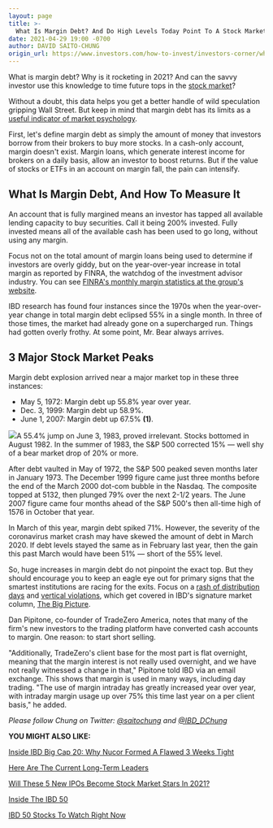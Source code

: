 ```yaml
---
layout: page
title: >-
  What Is Margin Debt? And Do High Levels Today Point To A Stock Market Top?
date: 2021-04-29 19:00 -0700
author: DAVID SAITO-CHUNG
origin_url: https://www.investors.com/how-to-invest/investors-corner/what-is-margin-debt/
---
```


What is margin debt? Why is it rocketing in 2021? And can the savvy investor use this knowledge to time future tops in the [stock market](https://www.investors.com/market-trend/stock-market-today/stock-market-today-market-trends-best-stocks-buy-watch/)?

Without a doubt, this data helps you get a better handle of wild speculation gripping Wall Street. But keep in mind that margin debt has its limits as a [useful indicator of market psychology](https://research.investors.com/psychological-market-indicators/).

First, let's define margin debt as simply the amount of money that investors borrow from their brokers to buy more stocks. In a cash-only account, margin doesn't exist. Margin loans, which generate interest income for brokers on a daily basis, allow an investor to boost returns. But if the value of stocks or ETFs in an account on margin fall, the pain can intensify.

## What Is Margin Debt, And How To Measure It

An account that is fully margined means an investor has tapped all available lending capacity to buy securities. Call it being 200% invested. Fully invested means all of the available cash has been used to go long, without using any margin.

Focus not on the total amount of margin loans being used to determine if investors are overly giddy, but on the year-over-year increase in total margin as reported by FINRA, the watchdog of the investment advisor industry. You can see [FINRA's monthly margin statistics at the group's website](https://www.finra.org/investors/learn-to-invest/advanced-investing/margin-statistics).

IBD research has found four instances since the 1970s when the year-over-year change in total margin debt eclipsed 55% in a single month. In three of those times, the market had already gone on a supercharged run. Things had gotten overly frothy. At some point, Mr. Bear always arrives.

## 3 Major Stock Market Peaks

Margin debt explosion arrived near a major market top in these three instances:

- May 5, 1972: Margin debt up 55.8% year over year.
- Dec. 3, 1999: Margin debt up 58.9%.
- June 1, 2007: Margin debt up 67.5% **(1)**.

![](https://www.investors.com/wp-content/uploads/2021/04/IC050321-249x300.jpg)A 55.4% jump on June 3, 1983, proved irrelevant. Stocks bottomed in August 1982. In the summer of 1983, the S&P 500 corrected 15% — well shy of a bear market drop of 20% or more.

After debt vaulted in May of 1972, the S&P 500 peaked seven months later in January 1973. The December 1999 figure came just three months before the end of the March 2000 dot-com bubble in the Nasdaq. The composite topped at 5132, then plunged 79% over the next 2-1/2 years. The June 2007 figure came four months ahead of the S&P 500's then all-time high of 1576 in October that year.

In March of this year, margin debt spiked 71%. However, the severity of the coronavirus market crash may have skewed the amount of debt in March 2020. If debt levels stayed the same as in February last year, then the gain this past March would have been 51% — short of the 55% level.

So, huge increases in margin debt do not pinpoint the exact top. But they should encourage you to keep an eagle eye out for primary signs that the smartest institutions are racing for the exits. Focus on a [rash of distribution days](https://www.investors.com/how-to-invest/investors-corner/how-do-you-spot-a-major-market-top-easy-look-for-heavy-distribution/) and [vertical violations](https://www.investors.com/how-to-invest/investors-corner/vertical-violations-help-avoid-bear-market/), which get covered in IBD's signature market column, [The Big Picture](https://www.investors.com/category/market-trend/the-big-picture/).

Dan Pipitone, co-founder of TradeZero America, notes that many of the firm's new investors to the trading platform have converted cash accounts to margin. One reason: to start short selling.

"Additionally, TradeZero's client base for the most part is flat overnight, meaning that the margin interest is not really used overnight, and we have not really witnessed a change in that," Pipitone told IBD via an email exchange. This shows that margin is used in many ways, including day trading. "The use of margin intraday has greatly increased year over year, with intraday margin usage up over 75% this time last year on a per client basis," he added.

_Please follow Chung on Twitter: [@saitochung](https://twitter.com/SaitoChung) and [@IBD_DChung](https://twitter.com/IBD_DChung)_

**YOU MIGHT ALSO LIKE:**

[Inside IBD Big Cap 20: Why Nucor Formed A Flawed 3 Weeks Tight](https://www.investors.com/stock-lists/ibd-big-cap-20/three-weeks-tight-pattern-why-nucor-created-a-flawed-example/)

[Here Are The Current Long-Term Leaders](https://www.investors.com/research/best-stocks-to-buy-now-long-term-stocks-ibd-long-term-leaders-list/)

[Will These 5 New IPOs Become Stock Market Stars In 2021?](https://www.investors.com/market-trend/the-big-picture/stocks-today-end-mixed-will-these-5-new-ipos-become-market-stars-in-2021/)

[Inside The IBD 50](https://leaderboard.investors.com/#/ibd50/top10)

[IBD 50 Stocks To Watch Right Now](https://www.investors.com/research/ibd-50-growth-stocks-to-watch/)
